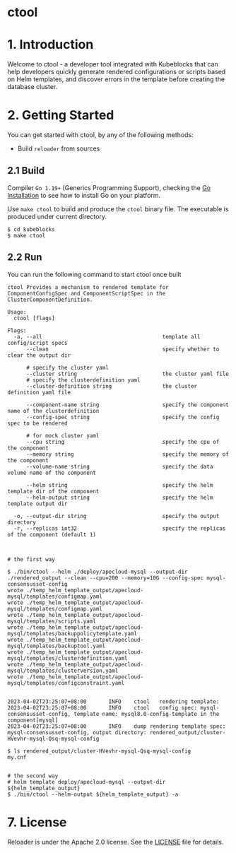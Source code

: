 <h1>ctool</h1>

# 1. Introduction

Welcome to ctool - a developer tool integrated with Kubeblocks that can help developers quickly generate rendered configurations or scripts based on Helm templates, and discover errors in the template before creating the database cluster.

# 2. Getting Started

You can get started with ctool, by any of the following methods:
* Build `reloader` from sources

## 2.1 Build

Compiler `Go 1.19+` (Generics Programming Support), checking the [Go Installation](https://go.dev/doc/install) to see how to install Go on your platform.

Use `make ctool` to build and produce the `ctool` binary file. The executable is produced under current directory.

```shell
$ cd kubeblocks
$ make ctool
```

## 2.2 Run

You can run the following command to start ctool once built

```shell
ctool Provides a mechanism to rendered template for ComponentConfigSpec and ComponentScriptSpec in the ClusterComponentDefinition.

Usage:
  ctool [flags]

Flags:
  -a, --all                                      template all config/script specs
      --clean                                    specify whether to clear the output dir
      
      # specify the cluster yaml
      --cluster string                           the cluster yaml file
      # specify the clusterdefinition yaml
      --cluster-definition string                the cluster definition yaml file
      
      --component-name string                    specify the component name of the clusterdefinition
      --config-spec string                       specify the config spec to be rendered
      
      # for mock cluster yaml
      --cpu string                               specify the cpu of the component
      --memory string                            specify the memory of the component
      --volume-name string                       specify the data volume name of the component
      
      --helm string                              specify the helm template dir of the component
      --helm-output string                       specify the helm template output dir

  -o, --output-dir string                        specify the output directory
  -r, --replicas int32                           specify the replicas of the component (default 1)
     
```

```shell

# the first way

$ ./bin/ctool --helm ./deploy/apecloud-mysql --output-dir ./rendered_output --clean --cpu=200 --memory=10G --config-spec mysql-consensusset-config
wrote ./temp_helm_template_output/apecloud-mysql/templates/configmap.yaml
wrote ./temp_helm_template_output/apecloud-mysql/templates/configmap.yaml
wrote ./temp_helm_template_output/apecloud-mysql/templates/scripts.yaml
wrote ./temp_helm_template_output/apecloud-mysql/templates/backuppolicytemplate.yaml
wrote ./temp_helm_template_output/apecloud-mysql/templates/backuptool.yaml
wrote ./temp_helm_template_output/apecloud-mysql/templates/clusterdefinition.yaml
wrote ./temp_helm_template_output/apecloud-mysql/templates/clusterversion.yaml
wrote ./temp_helm_template_output/apecloud-mysql/templates/configconstraint.yaml


2023-04-02T23:25:07+08:00       INFO    ctool   rendering template:
2023-04-02T23:25:07+08:00       INFO    ctool   config spec: mysql-consensusset-config, template name: mysql8.0-config-template in the component[mysql]
2023-04-02T23:25:07+08:00       INFO    dump rendering template spec: mysql-consensusset-config, output directory: rendered_output/cluster-HVevhr-mysql-Qsq-mysql-config

$ ls rendered_output/cluster-HVevhr-mysql-Qsq-mysql-config
my.cnf


# the second way
# helm template deploy/apecloud-mysql --output-dir ${helm_template_output}
$ ./bin/ctool --helm-output ${helm_template_output} -a 

```


# 7. License

Reloader is under the Apache 2.0 license. See the [LICENSE](../../LICENSE) file for details.

